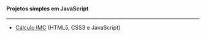 #### Projetos simples em JavaScript 
---
- [Cálculo IMC](https://github.com/nycolemendonca/projetos-javascript/tree/main/00-imc) (HTML5, CSS3 e JavaScript)
